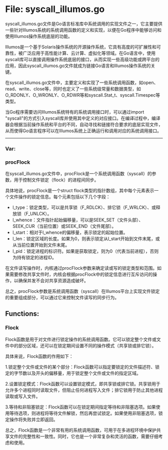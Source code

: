 # File: syscall_illumos.go

syscall_illumos.go文件是Go语言标准库中系统调用的实现文件之一，它主要提供一些针对Illumos系统的系统调用函数的定义和实现，以便在Go程序中能够访问和使用Illumos操作系统底层的功能。

Illumos是一个基于Solaris操作系统的开源操作系统，它具有高度的可扩展性和可靠性，被广泛应用于高性能计算、云计算、虚拟化等领域。在Go语言中，使用syscall库可以直接调用操作系统底层的接口，从而实现一些高级功能或跨平台的应用，因此syscall_illumos.go文件就成为链接Go语言和Illumos操作系统的关键。

在syscall_illumos.go文件中，主要定义和实现了一些系统调用函数，如open、read、write、close等，同时也定义了一些系统级常量和数据类型，如O_RDONLY、O_WRONLY、O_RDWR等和syscall.Stat_t、syscall.Timespec等类型。

当Go程序需要访问Illumos系统特有的系统调用接口时，可以通过import "syscall"的方式引入syscall库并使用其中定义的对应接口。在编译过程中，编译器会根据当前操作系统和平台的不同，自动寻找和链接符合要求的底层实现文件，从而使得Go语言程序可以在Illumos系统上正确运行和调用对应的系统调用接口。




---

### Var:

### procFlock

在syscall_illumos.go文件中，procFlock是一个系统调用函数（syscall）的参数，用于控制文件锁定（flock）的进程间同步。

具体地说，procFlock是一个struct flock类型的指针数组，其中每个元素表示一个文件操作的锁定信息。每个元素包括以下几个字段：

- l_type：锁定类型，可以是共享锁（F_RDLCK）、排它锁（F_WRLCK）、或释放锁（F_UNLCK）。
- l_whence：文件指针起始偏移量，可以是SEEK_SET（文件头部）、SEEK_CUR（当前位置）或SEEK_END（文件尾部）。
- l_start：相对于l_whence的偏移量，表示锁定的起始位置。
- l_len：锁定区域的长度。如果为0，则表示锁定从l_start开始到文件末尾，或从当前位置开始到文件末尾。
- l_pid：锁定进程的标识符。如果是获取锁定，则为0（代表当前进程），否则为持有锁定的进程ID。

在文件读写操作时，内核通过procFlock参数来确定读或写的锁定类型和范围。如果需要修改共享文件时，内核会根据procFlock中的锁定信息进行互斥访问的操作，以确保并发不会对共享资源造成破坏。

总之，procFlock参数是系统调用函数（syscall）在Illumos平台上实现文件锁定的重要组成部分，可以通过它来控制文件读写的同步行为。



## Functions:

### Flock

Flock函数是用于对文件进行锁定操作的系统调用函数。它可以锁定整个文件或文件中的部分区域，还可以在锁定期间设置不同的操作模式（共享锁或排它锁）。

具体来说，Flock函数的作用如下：

1.锁定整个文件或文件的某个部分：Flock函数可以指定要锁定的文件描述符、锁定的字节数以及开头的偏移量，用于锁定整个文件或文件的指定区域。

2.设置锁定模式：Flock函数可以设置锁定模式，即共享锁或排它锁。共享锁用于允许多个进程同时读取文件，但阻止任何进程写入文件；排它锁用于防止其他进程读取或写入文件。

3.等待和非阻塞锁定：Flock函数可以在锁定期间指定等待和非阻塞选项。如果使用等待选项，则进程将等待文件解锁，然后再尝试锁定。如果使用非阻塞选项，锁定操作将失败并立即返回。

总之，Flock函数是一个非常有用的系统调用函数，可用于在多进程环境中保护共享文件的完整性和一致性。同时，它也是一个非常复杂和灵活的函数，需要仔细考虑和使用。



